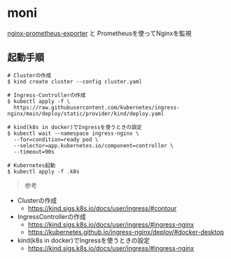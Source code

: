 # moni

[nginx-prometheus-exporter](https://github.com/nginxinc/nginx-prometheus-exporter) と Prometheusを使ってNginxを監視


## 起動手順
```shell
# Clusterの作成
$ kind create cluster --config cluster.yaml

# Ingress-Controllerの作成
$ kubectl apply -f \
  https://raw.githubusercontent.com/kubernetes/ingress-nginx/main/deploy/static/provider/kind/deploy.yaml

# kind(k8s in docker)でIngressを使うときの設定
$ kubectl wait --namespace ingress-nginx \
  --for=condition=ready pod \
  --selector=app.kubernetes.io/component=controller \
  --timeout=90s

# Kubernetes起動
$ kubectl apply -f .k8s
```

> 参考
- Clusterの作成
  - https://kind.sigs.k8s.io/docs/user/ingress/#contour
- IngressControllerの作成
  - https://kind.sigs.k8s.io/docs/user/ingress/#ingress-nginx
  - https://kubernetes.github.io/ingress-nginx/deploy/#docker-desktop
- kind(k8s in docker)でIngressを使うときの設定
  - https://kind.sigs.k8s.io/docs/user/ingress/#ingress-nginx
